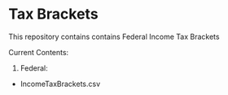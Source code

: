 # Tax Brackets
This repository contains contains Federal Income Tax Brackets

Current Contents:
1. Federal:
* IncomeTaxBrackets.csv
